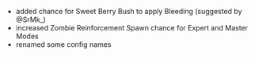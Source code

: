 - added chance for Sweet Berry Bush to apply Bleeding (suggested by @SrMk_)
- increased Zombie Reinforcement Spawn chance for Expert and Master Modes
- renamed some config names